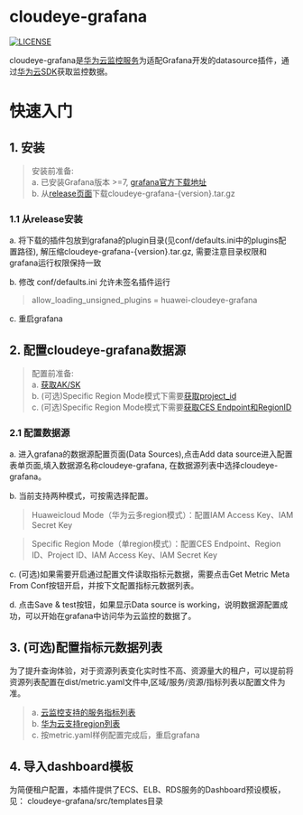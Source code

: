 # cloudeye-grafana
[![LICENSE](https://img.shields.io/badge/license-Apache%202-blue.svg)](https://github.com/huaweicloud/cloudeye-grafana/blob/master/LICENSE)

cloudeye-grafana是[华为云监控服务](https://support.huaweicloud.com/ces/)为适配Grafana开发的datasource插件，通过[华为云SDK](https://github.com/huaweicloud/huaweicloud-sdk-go-v3)获取监控数据。

# 快速入门

## 1. 安装
> 安装前准备:  
> a. 已安装Grafana版本 >=7, [grafana官方下载地址](https://grafana.com/grafana/download)  
> b. 从[release页面](https://github.com/huaweicloud/cloudeye-grafana/releases)下载cloudeye-grafana-{version}.tar.gz

### 1.1 从release安装
a. 将下载的插件包放到grafana的plugin目录(见conf/defaults.ini中的plugins配置路径), 解压缩cloudeye-grafana-{version}.tar.gz, 需要注意目录权限和grafana运行权限保持一致
  
b. 修改 conf/defaults.ini 允许未签名插件运行    
> allow_loading_unsigned_plugins = huawei-cloudeye-grafana  
   
c. 重启grafana

## 2. 配置cloudeye-grafana数据源
> 配置前准备:  
> a. [获取AK/SK](https://support.huaweicloud.com/devg-apisign/api-sign-provide-aksk.html)  
> b. (可选)Specific Region Mode模式下需要[获取project_id](https://support.huaweicloud.com/devg-apisign/api-sign-provide-proid.html)  
> c. (可选)Specific Region Mode模式下需要[获取CES Endpoint和RegionID](https://developer.huaweicloud.com/endpoint)

### 2.1 配置数据源
a. 进入grafana的数据源配置页面(Data Sources),点击Add data source进入配置表单页面,填入数据源名称cloudeye-grafana,
在数据源列表中选择cloudeye-grafana。

b. 当前支持两种模式，可按需选择配置。
> Huaweicloud Mode（华为云多region模式）：配置IAM Access Key、IAM Secret Key

> Specific Region Mode（单region模式）：配置CES Endpoint、Region ID、Project ID、IAM Access Key、IAM Secret Key

c. (可选)如果需要开启通过配置文件读取指标元数据，需要点击Get Metric Meta From Conf按钮开启，并按下文配置指标元数据列表。

d. 点击Save & test按钮，如果显示Data source is working，说明数据源配置成功，可以开始在grafana中访问华为云监控的数据了。

## 3. (可选)配置指标元数据列表
为了提升查询体验，对于资源列表变化实时性不高、资源量大的租户，可以提前将资源列表配置在dist/metric.yaml文件中,区域/服务/资源/指标列表以配置文件为准。  
> a. [云监控支持的服务指标列表](https://support.huaweicloud.com/usermanual-ces/zh-cn_topic_0202622212.html)     
> b. [华为云支持region列表](https://developer.huaweicloud.com/endpoint)  
> c. 按metric.yaml样例配置完成后，重启grafana
    
## 4. 导入dashboard模板
为简便租户配置，本插件提供了ECS、ELB、RDS服务的Dashboard预设模板，见： cloudeye-grafana/src/templates目录
